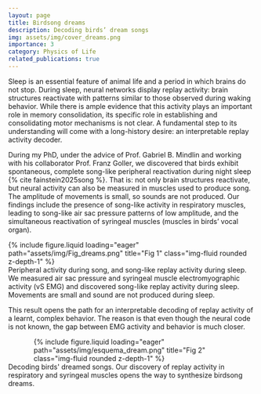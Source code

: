 ```yaml
---
layout: page
title: Birdsong dreams
description: Decoding birds’ dream songs
img: assets/img/cover_dreams.png 
importance: 3
category: Physics of Life
related_publications: true
---
```

Sleep is an essential feature of animal life and a period in which brains do not stop. During sleep, neural networks display replay activity: brain structures reactivate with patterns similar to those observed during waking behavior. While there is ample evidence that this activity plays an important role in memory consolidation, its specific role in establishing and consolidating motor mechanisms is not clear. A fundamental step to its understanding will come with a long-history desire: an interpretable replay activity decoder. 

During my PhD, under the advice of Prof. Gabriel B. Mindlin and working with his collaborator Prof. Franz Goller, we discovered that birds exhibit spontaneous, complete song-like peripheral reactivation during night sleep {% cite fainstein2025song %}. That is: not only brain structures reactivate, but neural activity can also be measured in muscles used to produce song. The amplitude of movements is small, so sounds are not produced. Our findings include the presence of song-like activity in respiratory muscles, leading to song-like air sac pressure patterns of low amplitude, and the simultaneous reactivation of syringeal muscles (muscles in birds’ vocal organ). 

<div class="row">
    <div class="col-sm mt-3 mt-md-0">
        {% include figure.liquid loading="eager" path="assets/img/Fig_dreams.png" title="Fig 1" class="img-fluid rounded z-depth-1" %}
    </div>
</div>
<div class="caption">
    Peripheral activity during song, and song-like replay activity during sleep. We measured air sac pressure and syringeal muscle electromyographic activity (vS EMG) and discovered song-like replay activity during sleep. Movements are small and sound are not produced during sleep.
</div>

This result opens the path for an interpretable decoding of replay activity of a learnt, complex behavior. The reason is that even though the neural code is not known, the gap between EMG activity and behavior is much closer.

<div class="row">
  <div class="col-sm mt-3 mt-md-0">
    <div style="max-width: 400px; margin: 0 auto;">
      {% include figure.liquid loading="eager" path="assets/img/esquema_dream.png" title="Fig 2" class="img-fluid rounded z-depth-1" %}
    </div>
  </div>
</div>
<div class="caption">
    Decoding birds' dreamed songs. Our discovery of replay activity in respiratory and syringeal muscles opens the way to synthesize birdsong dreams. 
</div>

